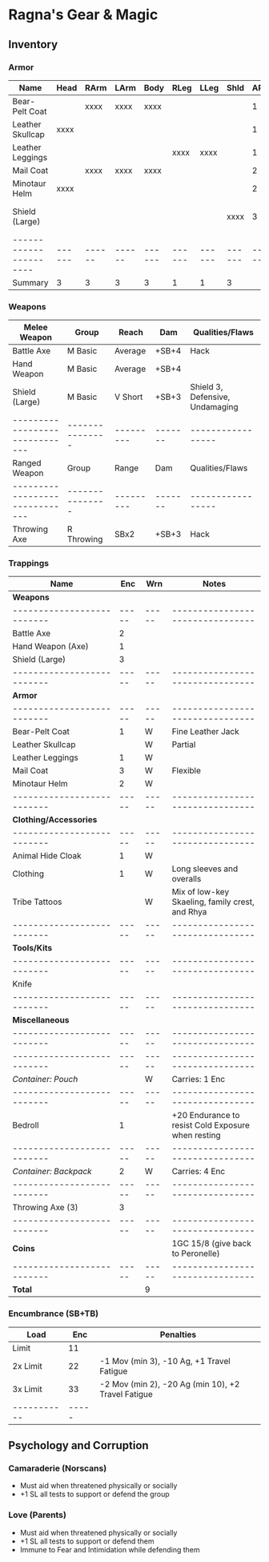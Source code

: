 # Ragna's Gear & Magic
## Inventory
### Armor
| Name                 | Head | RArm | LArm | Body | RLeg | LLeg | Shld | AP | Qualities/Flaws
|----------------------|------|------|------|------|------|------|------|----|-----------------
| Bear-Pelt Coat       |      | xxxx | xxxx | xxxx |      |      |      |  1 | 
| Leather Skullcap     | xxxx |      |      |      |      |      |      |  1 | Partial
| Leather Leggings     |      |      |      |      | xxxx | xxxx |      |  1 |
| Mail Coat            |      | xxxx | xxxx | xxxx |      |      |      |  2 | Flexible
| Minotaur Helm        | xxxx |      |      |      |      |      |      |  2 | Fear 1, Partial, Ugly
| Shield (Large)       |      |      |      |      |      |      | xxxx |  3 | Shield 3, Defensive, Undamaging
|----------------------|------|------|------|------|------|------|------|----|-----------------
| Summary              |    3 |    3 |    3 |    3 |    1 |    1 |    3 |

### Weapons
| Melee Weapon                 | Group         | Reach   | Dam   | Qualities/Flaws
|------------------------------|---------------|---------|-------|-----------------
| Battle Axe                   | M Basic       | Average | +SB+4 | Hack
| Hand Weapon                  | M Basic       | Average | +SB+4 |
| Shield (Large)               | M Basic       | V Short | +SB+3 | Shield 3, Defensive, Undamaging
|------------------------------|---------------|---------|-------|-----------------
| Ranged Weapon                | Group         | Range   | Dam   | Qualities/Flaws
|------------------------------|---------------|---------|-------|-----------------
| Throwing Axe                 | R Throwing    | SBx2    | +SB+3 | Hack

### Trappings
| Name                     | Enc | Wrn | Notes
|--------------------------|-----|-----|--------------------------------
| **Weapons**              |     |     |
|--------------------------|-----|-----|--------------------------------
| Battle Axe               |   2 |     |
| Hand Weapon (Axe)        |   1 |     |
| Shield (Large)           |   3 |     |
|--------------------------|-----|-----|--------------------------------
| **Armor**                |     |     |
|--------------------------|-----|-----|--------------------------------
| Bear-Pelt Coat           |   1 |   W | Fine Leather Jack
| Leather Skullcap         |     |   W | Partial
| Leather Leggings         |   1 |   W |
| Mail Coat                |   3 |   W | Flexible
| Minotaur Helm            |   2 |   W |
|--------------------------|-----|-----|--------------------------------
| **Clothing/Accessories** |     |     |
|--------------------------|-----|-----|--------------------------------
| Animal Hide Cloak        |   1 |   W |
| Clothing                 |   1 |   W | Long sleeves and overalls
| Tribe Tattoos            |     |   W | Mix of low-key Skaeling, family crest, and Rhya
|--------------------------|-----|-----|--------------------------------
| **Tools/Kits**           |     |     |
|--------------------------|-----|-----|--------------------------------
| Knife                    |     |     |
|--------------------------|-----|-----|--------------------------------
| **Miscellaneous**        |     |     |
|--------------------------|-----|-----|--------------------------------
|--------------------------|-----|-----|--------------------------------
| *Container: Pouch*       |     |   W | Carries: 1 Enc
|--------------------------|-----|-----|--------------------------------
| Bedroll                  |   1 |     | +20 Endurance to resist Cold Exposure when resting
|--------------------------|-----|-----|--------------------------------
| *Container: Backpack*    |   2 |   W | Carries: 4 Enc
|--------------------------|-----|-----|--------------------------------
| Throwing Axe (3)         |   3 |     |
|--------------------------|-----|-----|--------------------------------
| **Coins**                |     |     | 1GC 15/8 (give back to Peronelle)
|--------------------------|-----|-----|--------------------------------
| **Total**                |     |   9 |

### Encumbrance (SB+TB)
| Load      | Enc | Penalties
|-----------|-----|------------
| Limit     |  11 |
| 2x Limit  |  22 | -1 Mov (min 3), -10 Ag, +1 Travel Fatigue
| 3x Limit  |  33 | -2 Mov (min 2), -20 Ag (min 10), +2 Travel Fatigue
|-----------|-----|

## Psychology and Corruption
### Camaraderie (Norscans)
- Must aid when threatened physically or socially
- +1 SL all tests to support or defend the group

### Love (Parents)
- Must aid when threatened physically or socially
- +1 SL all tests to support or defend them
- Immune to Fear and Intimidation while defending them
